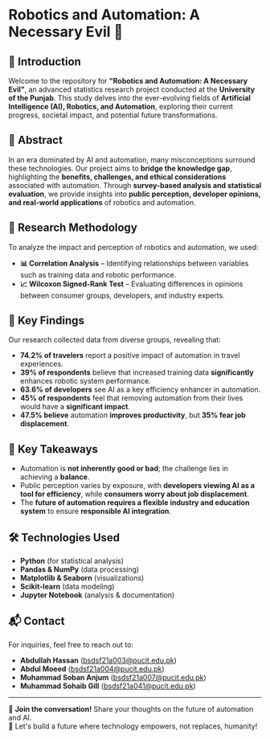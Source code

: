 # Robotics and Automation: A Necessary Evil 🚀

## 📌 Introduction
Welcome to the repository for **"Robotics and Automation: A Necessary Evil"**, an advanced statistics research project conducted at the **University of the Punjab**. This study delves into the ever-evolving fields of **Artificial Intelligence (AI), Robotics, and Automation**, exploring their current progress, societal impact, and potential future transformations.

## 📖 Abstract
In an era dominated by AI and automation, many misconceptions surround these technologies. Our project aims to **bridge the knowledge gap**, highlighting the **benefits, challenges, and ethical considerations** associated with automation. Through **survey-based analysis and statistical evaluation**, we provide insights into **public perception, developer opinions, and real-world applications** of robotics and automation.

## 🔬 Research Methodology
To analyze the impact and perception of robotics and automation, we used:
- **📊 Correlation Analysis** – Identifying relationships between variables such as training data and robotic performance.
- **📈 Wilcoxon Signed-Rank Test** – Evaluating differences in opinions between consumer groups, developers, and industry experts.

## 📝 Key Findings
Our research collected data from diverse groups, revealing that:
- **74.2% of travelers** report a positive impact of automation in travel experiences.
- **39% of respondents** believe that increased training data **significantly** enhances robotic system performance.
- **63.6% of developers** see AI as a key efficiency enhancer in automation.
- **45% of respondents** feel that removing automation from their lives would have a **significant impact**.
- **47.5% believe** automation **improves productivity**, but **35% fear job displacement**.


## 📢 Key Takeaways
- Automation is **not inherently good or bad**; the challenge lies in achieving a **balance**.
- Public perception varies by exposure, with **developers viewing AI as a tool for efficiency**, while **consumers worry about job displacement**.
- The **future of automation requires a flexible industry and education system** to ensure **responsible AI integration**.

## 🛠 Technologies Used
- **Python** (for statistical analysis)
- **Pandas & NumPy** (data processing)
- **Matplotlib & Seaborn** (visualizations)
- **Scikit-learn** (data modeling)
- **Jupyter Notebook** (analysis & documentation)


## 📬 Contact
For inquiries, feel free to reach out to:
- **Abdullah Hassan** (bsdsf21a003@pucit.edu.pk)
- **Abdul Moeed** (bsdsf21a004@pucit.edu.pk)
- **Muhammad Soban Anjum** (bsdsf21a007@pucit.edu.pk)
- **Muhammad Sohaib Gill** (bsdsf21a041@pucit.edu.pk)

---

📢 **Join the conversation!** Share your thoughts on the future of automation and AI.  
🚀 Let's build a future where technology empowers, not replaces, humanity!


